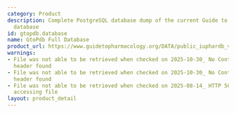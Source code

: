 ```yaml
---
category: Product
description: Complete PostgreSQL database dump of the current Guide to Pharmacology
  database
id: gtopdb.database
name: GtoPdb Full Database
product_url: https://www.guidetopharmacology.org/DATA/public_iuphardb_v2025.1.zip
warnings:
- File was not able to be retrieved when checked on 2025-10-30_ No Content-Length
  header found
- File was not able to be retrieved when checked on 2025-10-30_ No Content-Length
  header found
- File was not able to be retrieved when checked on 2025-08-14_ HTTP 503 error when
  accessing file
layout: product_detail
---
```

